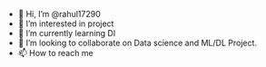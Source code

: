 - 👋 Hi, I’m @rahul17290
- 👀 I’m interested in project 
- 🌱 I’m currently learning Dl
- 💞️ I’m looking to collaborate on Data science and ML/DL Project.
- 📫 How to reach me 

<!---
rahul17290/rahul17290 is a ✨ special ✨ repository because its `README.md` (this file) appears on your GitHub profile.
You can click the Preview link to take a look at your changes.
--->
